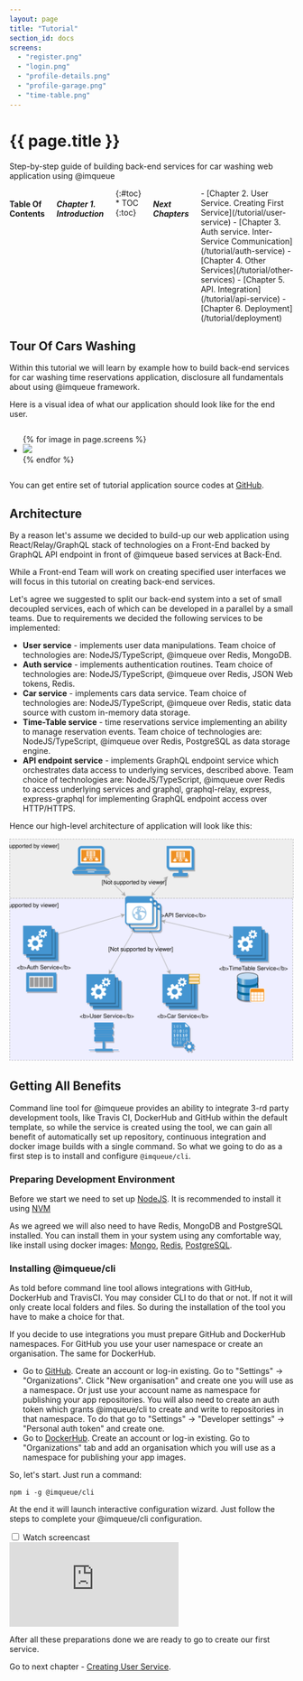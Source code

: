```yaml
---
layout: page
title: "Tutorial"
section_id: docs
screens:
  - "register.png"
  - "login.png"
  - "profile-details.png"
  - "profile-garage.png"
  - "time-table.png"
---
```


<div class="content">
    <div class="special-title centered-text">
        <i class="icon-book goldenrod-text"></i>
        <h1>{{ page.title }}</h1>
        <p>
            Step-by-step guide of building back-end services for car washing
            web application using @imqueue
        </p>
        <p class="shortline"></p>
        <div class="spacing"></div>
    </div>
</div>
<div class="large-3 columns right panel radius toc" markdown="1">
<h4>Table Of Contents</h4>
<h5>Chapter 1. Introduction</h5>
{:#toc}
* TOC
{:toc}

<h5>Next Chapters</h5>
<div markdown="1">
 - [Chapter 2. User Service. Creating First Service](/tutorial/user-service)
 - [Chapter 3. Auth service. Inter-Service Communication](/tutorial/auth-service)
 - [Chapter 4. Other Services](/tutorial/other-services)
 - [Chapter 5. API. Integration](/tutorial/api-service)
 - [Chapter 6. Deployment](/tutorial/deployment)
</div>
</div>

## Tour Of Cars Washing

Within this tutorial we will learn by example how to build back-end services for
car washing time reservations application, disclosure all fundamentals about
using @imqueue framework.

Here is a visual idea of what our application should look like for the end user.

<div class="row">
<div class="large-8 columns">
    <ul data-orbit="">
        {% for image in page.screens %}
        <li>
            <img src="/images/tutorial/{{image}}">
        </li>
        {% endfor %}
    </ul>
</div>
</div>
<div class="row two spacing"></div>


You can get entire set of tutorial application source codes at
[GitHub](https://github.com/imqueue-sandbox).

## Architecture

By a reason let's assume we decided to build-up our web application using
React/Relay/GraphQL stack of technologies on a Front-End backed by
GraphQL API endpoint in front of @imqueue based services at Back-End.

While a Front-end Team will work on creating specified user interfaces we will
focus in this tutorial on creating back-end services.

Let's agree we suggested to split our back-end system into a set of small
decoupled services, each of which can be developed in a parallel by a small
teams. Due to requirements we decided the following services to be
implemented:

- **User service** - implements user data manipulations. Team choice of
  technologies are: NodeJS/TypeScript, @imqueue over Redis, MongoDB.
- **Auth service** - implements authentication routines. Team choice of
  technologies are: NodeJS/TypeScript, @imqueue over Redis, JSON Web tokens,
  Redis.
- **Car service** - implements cars data service. Team choice of technologies
  are: NodeJS/TypeScript, @imqueue over Redis, static data source with
  custom in-memory data storage.
- **Time-Table service** - time reservations service implementing an ability
  to manage reservation events. Team choice of technologies are:
  NodeJS/TypeScript, @imqueue over Redis, PostgreSQL as data storage engine.
- **API endpoint service** - implements GraphQL endpoint service which
  orchestrates data access to underlying services, described above. Team choice
  of technologies are: NodeJS/TypeScript, @imqueue over Redis to access underlying
  services and graphql, graphql-relay, express, express-graphql for implementing
  GraphQL endpoint access over HTTP/HTTPS.

Hence our high-level architecture of application will look like this:

<p style="text-align:center">
<img src="/images/tutorial/app-hla.svg" alt="App High Level Architecture" />
</p>

## Getting All Benefits

Command line tool for @imqueue provides an ability to integrate 3-rd party
development tools, like Travis CI, DockerHub and GitHub within the default
template, so while the service is created using the tool, we can gain all
benefit of automatically set up repository, continuous integration and docker
image builds with a single command. So what we going to do as a first step is
to install and configure `@imqueue/cli`.

### Preparing Development Environment

Before we start we need to set up [NodeJS](https://nodejs.org/). It is
recommended to install it using [NVM](https://github.com/creationix/nvm#installation)

As we agreed we will also need to have Redis, MongoDB and PostgreSQL
installed. You can install them in your system using any comfortable way, like
install using docker images:
[Mongo](https://hub.docker.com/_/mongo/),
[Redis](https://hub.docker.com/_/redis/),
[PostgreSQL](https://hub.docker.com/_/postgres/).

### Installing @imqueue/cli

As told before command line tool allows integrations with GitHub, DockerHub and
TravisCI. You may consider CLI to do that or not. If not it will only create
local folders and files. So during the installation of the tool you have to
make a choice for that.

If you decide to use integrations you must prepare GitHub and DockerHub
namespaces. For GitHub you use your user namespace or create an organisation.
The same for DockerHub.

- Go to [GitHub](https://github.com). Create an account or log-in existing.
  Go to "Settings" -> "Organizations". Click "New organisation" and
  create one you will use as a namespace. Or just use your account name as
  namespace for publishing your app repositories. You will also need
  to create an auth token which grants @imqueue/cli to create and write to
  repositories in that namespace. To do that go to "Settings" -> "Developer
  settings" -> "Personal auth token" and create one.
- Go to [DockerHub](https://hub.docker.com/). Create an account or log-in
  existing. Go to "Organizations" tab and add an organisation which you will
  use as a namespace for publishing your app images.

So, let's start. Just run a command:

~~~
npm i -g @imqueue/cli
~~~

At the end it will launch interactive configuration wizard. Just follow the
steps to complete your @imqueue/cli configuration.

<div class="row movie">
    <input type="checkbox" id="install-movie">
    <label for="install-movie" class="medium-12 columns">Watch screencast</label>
    <div class="medium-12 columns embed-container">
        <iframe
            src="https://www.youtube.com/embed/4zuAmpeDHM4"
            frameborder="0"
            allow="autoplay; encrypted-media"
            allowfullscreen>
        </iframe>
    </div>
</div>

After all these preparations done we are ready to go to create our first
service.

Go to next chapter - [Creating User Service](/tutorial/user-service).